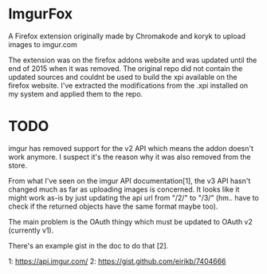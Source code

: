 # ImgurFox

A Firefox extension originally made by Chromakode and koryk to upload images to imgur.com

The extension was on the firefox addons website and was updated until
the end of 2015 when it was removed. The original repo did not contain
the updated sources and couldnt be used to build the xpi available on
the firefox website. I've extracted the modifications from the .xpi
installed on my system and applied them to the repo.

# TODO

imgur has removed support for the v2 API which means the addon doesn't
work anymore. I suspect it's the reason why it was also removed from
the store.

From what I've seen on the imgur API documentation[1], the v3 API
hasn't changed much as far as uploading images is concerned. It looks
like it might work as-is by just updating the api url from "/2/" to
"/3/" (hm.. have to check if the returned objects have the same format maybe too).

The main problem is the OAuth thingy which must be updated to OAuth v2
(currently v1).

There's an example gist in the doc to do that [2].

1: https://api.imgur.com/
2: https://gist.github.com/eirikb/7404666
